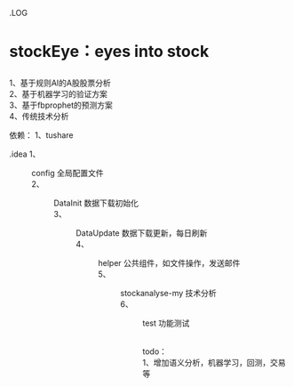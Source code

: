 .LOG
# stockEye：eyes into stock</p>
1、基于规则AI的A股股票分析</br>
2、基于机器学习的验证方案</br>
3、基于fbprophet的预测方案</br>
4、传统技术分析</br>

依赖：
1、tushare

 .idea
1、<DIR> config			全局配置文件</br>
2、<DIR> DataInit			数据下载初始化</br>
3、<DIR> DataUpdate			数据下载更新，每日刷新</br>
4、<DIR> helper			公共组件，如文件操作，发送邮件</br>
5、<DIR> stockanalyse-my		技术分析</br>
6、<DIR> test			功能测试</br>
 

</br>
todo：		</br>
1、增加语义分析，机器学习，回测，交易等</br>



